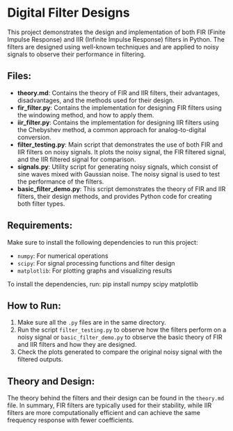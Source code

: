 # Digital Filter Designs

This project demonstrates the design and implementation of both FIR (Finite Impulse Response) and IIR (Infinite Impulse Response) filters in Python. The filters are designed using well-known techniques and are applied to noisy signals to observe their performance in filtering.

## Files:
- **theory.md**: Contains the theory of FIR and IIR filters, their advantages, disadvantages, and the methods used for their design.
- **fir_filter.py**: Contains the implementation for designing FIR filters using the windowing method, and how to apply them.
- **iir_filter.py**: Contains the implementation for designing IIR filters using the Chebyshev method, a common approach for analog-to-digital conversion.
- **filter_testing.py**: Main script that demonstrates the use of both FIR and IIR filters on noisy signals. It plots the noisy signal, the FIR filtered signal, and the IIR filtered signal for comparison.
- **signals.py**: Utility script for generating noisy signals, which consist of sine waves mixed with Gaussian noise. The noisy signal is used to test the performance of the filters.
- **basic_filter_demo.py**: This script demonstrates the theory of FIR and IIR filters, their design methods, and provides Python code for creating both filter types.

## Requirements:
Make sure to install the following dependencies to run this project:
- `numpy`: For numerical operations
- `scipy`: For signal processing functions and filter design
- `matplotlib`: For plotting graphs and visualizing results

To install the dependencies, run:
    pip install numpy scipy matplotlib


## How to Run:
1. Make sure all the `.py` files are in the same directory.
2. Run the script `filter_testing.py` to observe how the filters perform on a noisy signal or `basic_filter_demo.py` to observe the basic theory of FIR and IIR filters and how they are designed.
3. Check the plots generated to compare the original noisy signal with the filtered outputs.

## Theory and Design:
The theory behind the filters and their design can be found in the `theory.md` file. In summary, FIR filters are typically used for their stability, while IIR filters are more computationally efficient and can achieve the same frequency response with fewer coefficients.